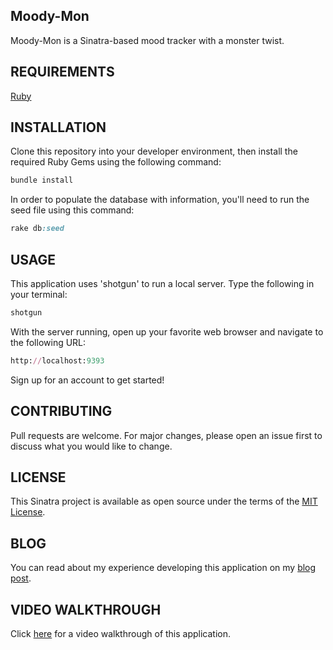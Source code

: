 ## Moody-Mon
Moody-Mon is a Sinatra-based mood tracker with a monster twist.

## REQUIREMENTS
[Ruby](https://www.ruby-lang.org/en/)

## INSTALLATION
Clone this repository into your developer environment, then install the required Ruby Gems using the following command:
```ruby
bundle install
```
In order to populate the database with information, you'll need to run the seed file using this command:
```ruby
rake db:seed
```

## USAGE
This application uses 'shotgun' to run a local server. Type the following in your terminal:
```ruby
shotgun
```
With the server running, open up your favorite web browser and navigate to the following URL:
```ruby
http://localhost:9393
```
Sign up for an account to get started!

## CONTRIBUTING
Pull requests are welcome.
For major changes, please open an issue first to discuss what you would like to change.

## LICENSE
This Sinatra project is available as open source under the terms of the [MIT License](https://opensource.org/licenses/MIT).

## BLOG
You can read about my experience developing this application on my [blog post](https://cdymerritt.medium.com/my-sinatra-project-5059f39d6436).

## VIDEO WALKTHROUGH
Click [here](https://youtu.be/tz2jQnL7T4I) for a video walkthrough of this application.
